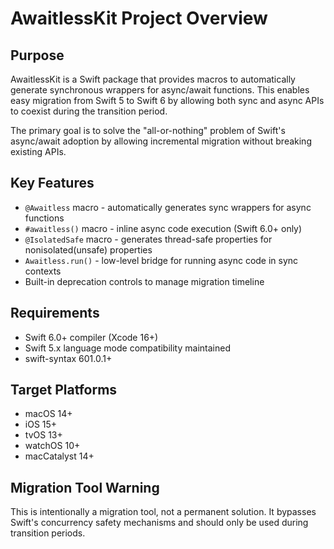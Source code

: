 # AwaitlessKit Project Overview

## Purpose

AwaitlessKit is a Swift package that provides macros to automatically generate synchronous wrappers for async/await functions. This enables easy migration from Swift 5 to Swift 6 by allowing both sync and async APIs to coexist during the transition period.

The primary goal is to solve the "all-or-nothing" problem of Swift's async/await adoption by allowing incremental migration without breaking existing APIs.

## Key Features

- `@Awaitless` macro - automatically generates sync wrappers for async functions
- `#awaitless()` macro - inline async code execution (Swift 6.0+ only)
- `@IsolatedSafe` macro - generates thread-safe properties for nonisolated(unsafe) properties
- `Awaitless.run()` - low-level bridge for running async code in sync contexts
- Built-in deprecation controls to manage migration timeline

## Requirements

- Swift 6.0+ compiler (Xcode 16+)
- Swift 5.x language mode compatibility maintained
- swift-syntax 601.0.1+

## Target Platforms

- macOS 14+
- iOS 15+
- tvOS 13+
- watchOS 10+
- macCatalyst 14+

## Migration Tool Warning

This is intentionally a migration tool, not a permanent solution. It bypasses Swift's concurrency safety mechanisms and should only be used during transition periods.
